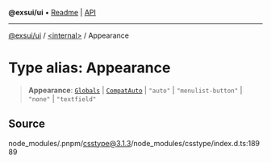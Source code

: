 **@exsui/ui** • [Readme](../../README.md) \| [API](../../globals.md)

***

[@exsui/ui](../../README.md) / [\<internal\>](../README.md) / Appearance

# Type alias: Appearance

> **Appearance**: [`Globals`](Globals.md) \| [`CompatAuto`](CompatAuto.md) \| `"auto"` \| `"menulist-button"` \| `"none"` \| `"textfield"`

## Source

node\_modules/.pnpm/csstype@3.1.3/node\_modules/csstype/index.d.ts:18989
